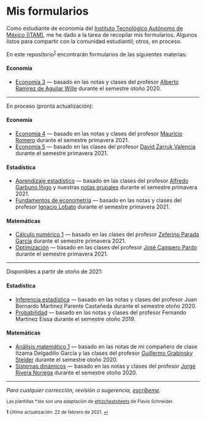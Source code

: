 # Mis formularios

Como estudiante de economía del [Instituto Tecnológico Autónomo de México (ITAM)](https://www.itam.mx/), me he dado a la tarea de recopilar mis formularios. Algunos listos para compartir con la comunidad estudiantil; otros, en proceso.

En este repositorio<sup id="a1">[1](#f1)</sup> encontrarán formularios de las siguientes materias:

#### Economía

* [Economía 3](Economía%203/Economía%203.pdf) — basado en las notas y clases del profesor [Alberto Ramirez de Aguilar Wille](https://economics.sas.upenn.edu/people/alberto-ramirez-de-aguilar-wille) durante el semestre otoño 2020.

---

En proceso (pronta actualización):

#### Economía

* [Economía 4](Economía%204/Economía%204.pdf) — basado en las notas y clases del profesor [Mauricio Romero](https://mauricio-romero.com/) durante el semestre primavera 2021.
* [Economía 5](Economía%205/Economía%205.pdf) — basado en las clases del profesor [David Zarruk Valencia](http://www.davidzarruk.com/) durante el semestre primavera 2021.

#### Estadística

* [Aprendizaje estadístico](Aprendizaje%20estadístico/Aprendizaje%20estadístico.pdf) — basado en las clases del profesor [Alfredo Garbuno Íñigo](https://agarbuno.github.io/) y nuestras [notas grupales](https://github.com/agarbuno/aprendizaje-estadistico) durante el semestre primavera 2021.
* [Fundamentos de econometría](Fundamentos%20de%20econometría/Fundamentos%20de%20econometría.pdf) — basado en las notas y clases del profesor [Ignacio Lobato](https://sites.google.com/site/ignacionlobato/) durante el semestre primavera 2021.

#### Matemáticas

* [Cálculo numérico 1](Cálculo%20numérico%201/Cálculo%20numérico%201.pdf) — basado en las clases del profesor [Zeferino Parada García](https://facultad.itam.mx/facultad/10933-zeferino-parada-garcia) durante el semestre primavera 2021.
* [Optimización](Optimización/Optimización.pdf) — basado en las clases del profesor [José Campero Pardo](https://facultad.itam.mx/es/facultad/3744-jose-campero-pardo) durante el semestre primavera 2021.

---

Disponibles a partir de otoño de 2021:

#### Estadística

* [Inferencia estadística](Inferencia%20estadística/Inferencia%20estadística.pdf) — basado en las notas y clases del profesor Juan Bernardo Martínez Parente Castañeda durante el semestre otoño 2020.
* [Probabilidad](Probabilidad/Probabilidad.pdf) — basado en las notas y clases del profesor Fernando Martinez Eissa durante el semestre otoño 2019.

#### Matemáticas

* [Análisis matemático 1](Análisis%20matemático%201/Análisis%20matemático%201.pdf) — basado en las notas de mi compañero de clase Itzama Delgadillo García y las clases del profesor [Guillermo Grabinsky Steider](https://facultad.itam.mx/facultad/10218-guillermo-grabinsky-steider) durante el semestre otoño 2020.
* [Sistemas dinámicos](Sistemas%20dinámicos/Sistemas%20dinámicos.pdf) — basado en las notas y clases del profesor [Jorge Rivera Noriega](https://facultad.itam.mx/facultad/175296-jorge-rivera-noriega) durante el semestre otoño 2020.

---

_Para cualquier corrección, revisión o sugerencia, [escríbeme](mailto:carloselezamaj@gmail.com?subject=[GitHub]%20Formularios%20ITAM)._

<sub>Las plantillas *.tex son una adaptación de [ethzcheatsheets](https://github.com/flavioschneider/ethzcheatsheets) de Flavio Schneider.</sub>

<sub><b id="f1">1</b> Última actualización: 22 de febrero de 2021. [↵](#a1)</sub>
